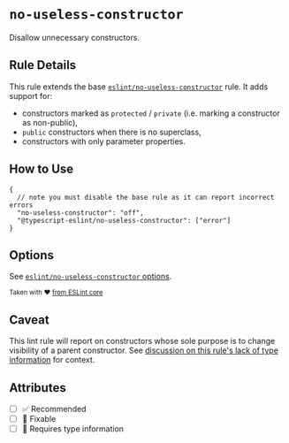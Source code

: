 # `no-useless-constructor`

Disallow unnecessary constructors.

## Rule Details

This rule extends the base [`eslint/no-useless-constructor`](https://eslint.org/docs/rules/no-useless-constructor) rule.
It adds support for:

- constructors marked as `protected` / `private` (i.e. marking a constructor as non-public),
- `public` constructors when there is no superclass,
- constructors with only parameter properties.

## How to Use

```jsonc
{
  // note you must disable the base rule as it can report incorrect errors
  "no-useless-constructor": "off",
  "@typescript-eslint/no-useless-constructor": ["error"]
}
```

## Options

See [`eslint/no-useless-constructor` options](https://eslint.org/docs/rules/no-useless-constructor#options).

<sup>

Taken with ❤️ [from ESLint core](https://github.com/eslint/eslint/blob/main/docs/rules/no-useless-constructor.md)

</sup>

## Caveat

This lint rule will report on constructors whose sole purpose is to change visibility of a parent constructor.
See [discussion on this rule's lack of type information](https://github.com/typescript-eslint/typescript-eslint/issues/3820#issuecomment-917821240)
for context.

## Attributes

- [ ] ✅ Recommended
- [ ] 🔧 Fixable
- [ ] 💭 Requires type information
